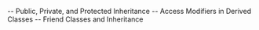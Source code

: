 -- Public, Private, and Protected Inheritance
-- Access Modifiers in Derived Classes
-- Friend Classes and Inheritance
